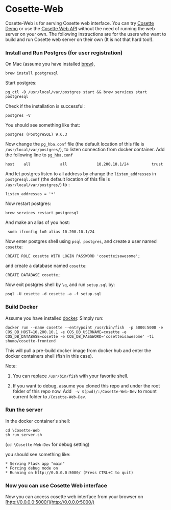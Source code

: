 # Cosette-Web

Cosette-Web is for serving Cosette web interface. You can try [Cosette Demo](http://demo.cosette.cs.washington.edu/) or use the  [Cosette Web API](http://cosette.cs.washington.edu/) without the need of running the web server on your own. The following instructions are for the users who want to build and run Cosette web server on their own (It is not that hard too!).

### Install and Run Postgres (for user registration)

On Mac (assume you have installed [brew](https://brew.sh/)), 

  ``` brew install postgresql ```

Start postgres:

  ``` pg_ctl -D /usr/local/var/postgres start && brew services start postgresql ```

Check if the installation is successful:

  ``` postgres -V ```

You should see something like that:

  ``` postgres (PostgreSQL) 9.6.3 ```

Now change the `pg_hba.conf` file (the default location of this file is `/usr/local/var/postgres/`), to listen connection from docker container. Add the following line to `pg_hba.conf`

  ``` host    all             all             10.200.10.1/24          trust ```

And let postgres listen to all address by change the `listen_addresses` in `postgresql.conf` (the default location of this file is `/usr/local/var/postgres/`) to :

  ```listen_addresses = '*'```

Now restart postgres:

  ``` brew services restart postgresql ```

And make an alias of you host:

```  sudo ifconfig lo0 alias 10.200.10.1/24 ```

Now enter postgres shell using `psql postgres`, and create a user named `cosette`:

  ``` CREATE ROLE cosette WITH LOGIN PASSWORD 'cosetteisawesome'; ```

and create a database named `cosette`:

  ``` CREATE DATABASE cosette; ```

Now exit postgres shell by `\q`, and run `setup.sql` by:

 ``` psql -U cosette -d cosette -a -f setup.sql ```

### Build Docker

Assume you have installed [docker](https://www.docker.com/community-edition#/download). Simply run:

``` docker run --name cosette --entrypoint /usr/bin/fish  -p 5000:5000 -e COS_DB_HOST=10.200.10.1 -e COS_DB_USERNAME=cosette -e COS_DB_DATABASE=cosette -e COS_DB_PASSWORD='cosetteisawesome' -ti shumo/cosette-frontend ```

This will pull a pre-build docker image from docker hub and enter the docker containers shell (fish in this case).

Note:
1. You can replace `/usr/bin/fish` with your favorite shell.

2. If you want to debug, assume you cloned this repo and under the root folder of this repo now.  Add ` -v $(pwd)/:/Cosette-Web-Dev` to mount current folder to `/Cosette-Web-Dev`.

### Run the server 

In the docker container's shell:

```
cd \Cosette-Web 
sh run_server.sh
```
(`cd \Cosette-Web-Dev` for debug setting)

you should see something like:

```
* Serving Flask app "main"
* Forcing debug mode on
* Running on http://0.0.0.0:5000/ (Press CTRL+C to quit)
```

### Now you can use Cosette Web interface

Now you can access cosette web interface from your browser on [http://0.0.0.0:5000/](http://0.0.0.0:5000/)

